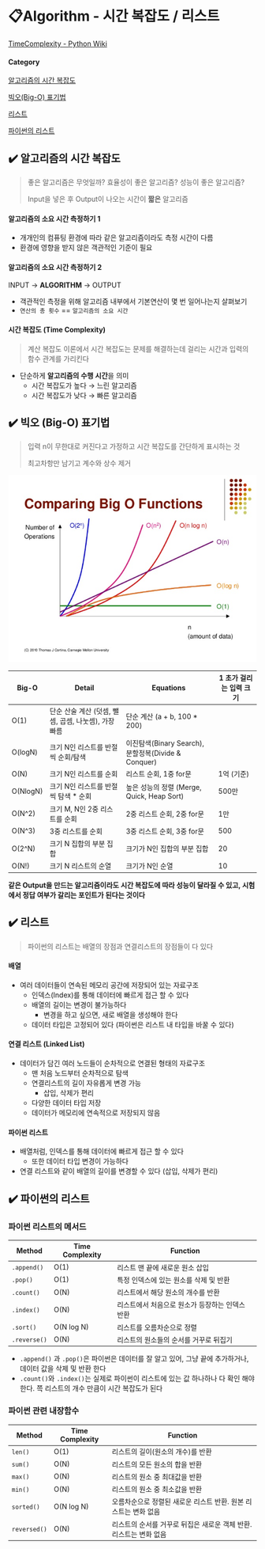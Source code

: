 # 📋Algorithm - 시간 복잡도 / 리스트

[TimeComplexity - Python Wiki](https://wiki.python.org/moin/TimeComplexity)

#### Category

[알고리즘의 시간 복잡도](#%EF%B8%8F-알고리즘의-시간-복잡도)

[빅오(Big-O) 표기법](#%EF%B8%8F-빅오-big-o-표기법)

[리스트](#%EF%B8%8F-리스트)

[파이썬의 리스트](#%EF%B8%8F-파이썬의-리스트)





## ✔️ 알고리즘의 시간 복잡도

> 좋은 알고리즘은 무엇일까? 효율성이 좋은 알고리즘? 성능이 좋은 알고리즘?
>
> Input을 넣은 후 Output이 나오는 시간이 **짧은** 알고리즘



#### 알고리즘의 소요 시간 측정하기 1

- 개개인의 컴퓨팅 환경에 따라 같은 알고리즘이라도 측정 시간이 다름
- 환경에 영향을 받지 않은 객관적인 기준이 필요



#### 알고리즘의 소요 시간 측정하기 2

INPUT    →    **ALGORITHM**    →    OUTPUT

- 객관적인 측정을 위해 알고리즘 내부에서 기본연산이 몇 번 일어나는지 살펴보기
- `연산의 총 횟수` == `알고리즘의 소요 시간`



#### 시간 복잡도 (Time Complexity)

> 계산 복잡도 이론에서 시간 복잡도는 문제를 해결하는데 걸리는 시간과 입력의 함수 관계를 가리킨다

- 단순하게 **알고리즘의 수행 시간**을 의미
  - 시간 복잡도가 높다 → 느린 알고리즘
  - 시간 복잡도가 낮다 → 빠른 알고리즘



## ✔️ 빅오 (Big-O) 표기법

> 입력 n이 무한대로 커진다고 가정하고 시간 복잡도를 간단하게 표시하는 것
>
> 최고차항만 남기고 계수와 상수 제거

![big-o](algorithm_2.assets/big-o.jpeg)

| Big-O    | Detail                                               | Equations                                           | 1 초가 걸리는 입력 크기 |
| -------- | ---------------------------------------------------- | --------------------------------------------------- | ----------------------- |
| O(1)     | 단순 산술 계산 (덧셈, 뺄셈, 곱셈, 나눗셈), 가장 빠름 | 단순 계산 (a + b, 100 * 200)                        |                         |
| O(logN)  | 크기 N인 리스트를 반절씩 순회/탐색                   | 이진탐색(Binary Search), 분할정복(Divide & Conquer) |                         |
| O(N)     | 크기 N인 리스트를 순회                               | 리스트 순회, 1중 for문                              | 1억 (기준)              |
| O(NlogN) | 크기 N인 리스트를 반절씩 탐색 * 순회                 | 높은 성능의 정렬 (Merge, Quick, Heap Sort)          | 500만                   |
| O(N^2)   | 크기 M, N인 2중 리스트를 순회                        | 2중 리스트 순회, 2중 for문                          | 1만                     |
| O(N^3)   | 3중 리스트를 순회                                    | 3중 리스트 순회, 3중 for문                          | 500                     |
| O(2^N)   | 크기 N 집합의 부분 집합                              | 크기가 N인 집합의 부분 집합                         | 20                      |
| O(N!)    | 크기 N 리스트의 순열                                 | 크기가 N인 순열                                     | 10                      |

**같은 Output을 만드는 알고리즘이라도 시간 복잡도에 따라 성능이 달라질 수 있고, 시험에서 정답 여부가 갈리는 포인트가 된다는 것이다**



## ✔️ 리스트

> 파이썬의 리스트는 배열의 장점과 연결리스트의 장점들이 다 있다

#### 배열

- 여러 데이터들이 연속된 메모리 공간에 저장되어 있는 자료구조
  - 인덱스(Index)를 통해 데이터에 빠르게 접근 할 수 있다
  - 배열의 길이는 변경이 불가능하다
    - 변경을 하고 싶으면, 새로 배열을 생성해야 한다
  - 데이터 타입은 고정되어 있다 (파이썬은 리스트 내 타입을 바꿀 수 있다)

#### 연결 리스트 (Linked List)

- 데이터가 담긴 여러 노드들이 순차적으로 연결된 형태의 자료구조
  - 맨 처음 노드부터 순차적으로 탐색
  - 연결리스트의 길이 자유롭게 변경 가능
    - 삽입, 삭제가 편리
  - 다양한 데이터 타입 저장
  - 데이터가 메모리에 연속적으로 저장되지 않음



#### 파이썬 리스트

- 배열처럼, 인덱스를 통해 데이터에 빠르게 접근 할 수 있다
  - 또한 데이터 타입 변경이 가능하다
- 연결 리스트와 같이 배열의 길이를 변경할 수 있다 (삽입, 삭제가 편리)



## ✔️ 파이썬의 리스트

### 파이썬 리스트의 메서드

| Method       | Time Complexity | Function                                        |
| ------------ | --------------- | ----------------------------------------------- |
| `.append()`  | O(1)            | 리스트 맨 끝에 새로운 원소 삽입                 |
| `.pop()`     | O(1)            | 특정 인덱스에 있는 원소를 삭제 및 반환          |
| `.count()`   | O(N)            | 리스트에서 해당 원소의 개수를 반환              |
| `.index()`   | O(N)            | 리스트에서 처음으로 원소가 등장하는 인덱스 반환 |
| `.sort()`    | O(N log N)      | 리스트를 오름차순으로 정렬                      |
| `.reverse()` | O(N)            | 리스트의 원소들의 순서를 거꾸로 뒤집기          |

- `.append()` 과 `.pop()`은 파이썬은 데이터를 잘 알고 있어, 그냥 끝에 추가하거나, 데이터 값을 삭제 및 반환 한다
- `.count()`와 `.index()`는 실제로 파이썬이 리스트에 있는 값 하나하나 다 확인 해야 한다. 쯕 리스트의 개수 만큼이 시간 복잡도가 된다





### 파이썬 관련 내장함수

| Method       | Time Complexity | Function                                                     |
| ------------ | --------------- | ------------------------------------------------------------ |
| `len()`      | O(1)            | 리스트의 길이(원소의 개수)를 반환                            |
| `sum()`      | O(N)            | 리스트의 모든 원소의 합을 반환                               |
| `max()`      | O(N)            | 리스트의 원소 중 최대값을 반환                               |
| `min()`      | O(N)            | 리스트의 원소 중 최소값을 반환                               |
| `sorted()`   | O(N log N)      | 오름차순으로 정렬된 새로운 리스트 반환. 원본 리스트는 변화 없음 |
| `reversed()` | O(N)            | 리스트의 순서를 거꾸로 뒤집은 새로운 객체 반환. 리스트는 변화 없음 |

